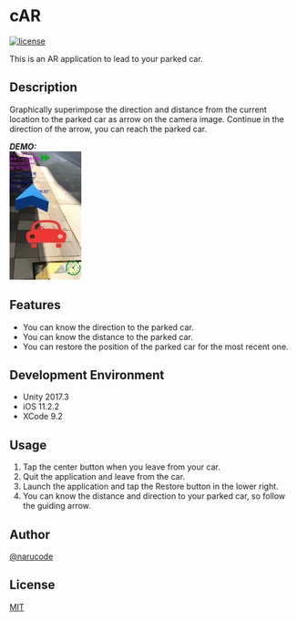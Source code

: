 # cAR

[![license](https://img.shields.io/github/license/mashape/apistatus.svg?style=flat-square)](https://github.com/narugit/cAR/blob/master/LICENSE)

This is an AR application to lead to your parked car.  

## Description

Graphically superimpose the direction and distance from the current location to the parked car as arrow on the camera image.
Continue in the direction of the arrow, you can reach the parked car.

***DEMO:***  
![cARDemo.gif](https://github.com/narugit/cAR/blob/media/cARDemo.gif)

## Features

- You can know the direction to the parked car.
- You can know the distance to the parked car.
- You can restore the position of the parked car for the most recent one.

## Development Environment

- Unity 2017.3
- iOS 11.2.2
- XCode 9.2

## Usage

1. Tap the center button when you leave from your car.
2. Quit the application and leave from the car.
3. Launch the application and tap the Restore button in the lower right.
4. You can know the distance and direction to your parked car, so follow the guiding arrow.

## Author

[@narucode](https://twitter.com/naru_code)

## License

[MIT](https://github.com/narugit/cAR/blob/master/LICENSE)
